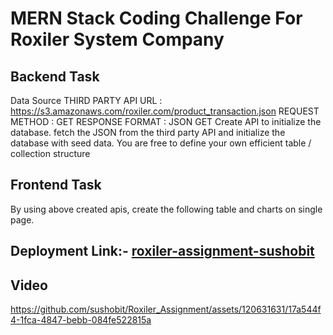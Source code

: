 # MERN Stack Coding Challenge For Roxiler System Company

## Backend Task
Data Source
THIRD PARTY API URL : https://s3.amazonaws.com/roxiler.com/product_transaction.json
REQUEST METHOD : GET
RESPONSE FORMAT : JSON
GET
Create API to initialize the database. fetch the JSON from the third party API and
initialize the database with seed data. You are free to define your own efficient table /
collection structure

## Frontend Task
By using above created apis, create the following table and charts on single page.

## Deployment Link:- [roxiler-assignment-sushobit](https://roxiler-assignment.vercel.app/)

## Video


https://github.com/sushobit/Roxiler_Assignment/assets/120631631/17a544f4-1fca-4847-bebb-084fe522815a

